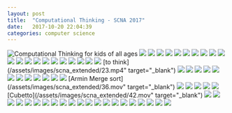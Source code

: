 ```yaml
---
layout: post
title:  "Computational Thinking - SCNA 2017"
date:   2017-10-20 22:04:39
categories: computer science
---
```


![Computational Thinking for kids of all ages](/assets/images/scna_extended/01.jpeg#scna_extended "Computational Thinking for kids of all ages")
![](/assets/images/scna_extended/02.jpeg)
![](/assets/images/scna_extended/03.jpeg)
![](/assets/images/scna_extended/04.jpeg)
![](/assets/images/scna_extended/05.jpeg)
![](/assets/images/scna_extended/06.jpeg)
![](/assets/images/scna_extended/07.jpeg)
![](/assets/images/scna_extended/08.jpeg)
![](/assets/images/scna_extended/09.jpeg)
![](/assets/images/scna_extended/10.jpeg)
![](/assets/images/scna_extended/11.jpeg)
![](/assets/images/scna_extended/12.jpeg)
![](/assets/images/scna_extended/13.jpeg)
![](/assets/images/scna_extended/14.jpeg)
![](/assets/images/scna_extended/15.jpeg)
![](/assets/images/scna_extended/16.jpeg)
![](/assets/images/scna_extended/17.jpeg)
![](/assets/images/scna_extended/18.jpeg)
![](/assets/images/scna_extended/19.jpeg)
![](/assets/images/scna_extended/20.jpeg)
![](/assets/images/scna_extended/21.gif)
![](/assets/images/scna_extended/22.jpeg)
[to think](/assets/images/scna_extended/23.mp4" target="_blank")
![](/assets/images/scna_extended/24.jpeg)
![](/assets/images/scna_extended/25.jpeg)
![](/assets/images/scna_extended/26.jpeg)
![](/assets/images/scna_extended/27.jpeg)
![](/assets/images/scna_extended/28.jpeg)
![](/assets/images/scna_extended/29.jpeg)
![](/assets/images/scna_extended/30.jpeg)
![](/assets/images/scna_extended/31.jpeg)
![](/assets/images/scna_extended/32.jpeg)
![](/assets/images/scna_extended/33.jpeg)
![](/assets/images/scna_extended/34.gif)
![](/assets/images/scna_extended/35.jpeg)
[Armin Merge sort](/assets/images/scna_extended/36.mov" target="_blank")
![](/assets/images/scna_extended/37.jpeg)
![](/assets/images/scna_extended/38.jpeg)
![](/assets/images/scna_extended/39.jpeg)
![](/assets/images/scna_extended/40.jpeg)
![](/assets/images/scna_extended/41.jpeg)
[Cubetto](/assets/images/scna_extended/42.mov" target="_blank")
![](/assets/images/scna_extended/43.jpeg)
![](/assets/images/scna_extended/44.jpeg)
![](/assets/images/scna_extended/45.jpeg)
![](/assets/images/scna_extended/46.jpeg)
![](/assets/images/scna_extended/47.jpeg)
![](/assets/images/scna_extended/48.jpeg)
![](/assets/images/scna_extended/49.jpeg)
![](/assets/images/scna_extended/50.jpeg)
![](/assets/images/scna_extended/51.jpeg)
![](/assets/images/scna_extended/52.jpeg)
![](/assets/images/scna_extended/53.jpeg)
![](/assets/images/scna_extended/54.jpeg)
![](/assets/images/scna_extended/55.jpeg)
![](/assets/images/scna_extended/56.jpeg)
![](/assets/images/scna_extended/57.jpeg)
![](/assets/images/scna_extended/58.jpeg)
![](/assets/images/scna_extended/59.jpeg)
![](/assets/images/scna_extended/60.jpeg)
![](/assets/images/scna_extended/61.jpeg)
![](/assets/images/scna_extended/62.jpeg)
![](/assets/images/scna_extended/63.jpeg)
